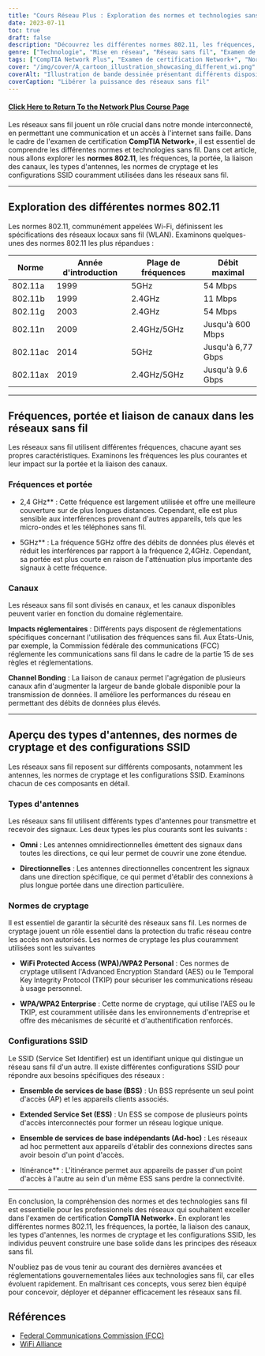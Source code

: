 ```yaml
---
title: "Cours Réseau Plus : Exploration des normes et technologies sans fil"
date: 2023-07-11
toc: true
draft: false
description: "Découvrez les différentes normes 802.11, les fréquences, la portée et le cryptage des réseaux sans fil pour vous préparer à l'examen de certification Network+ de CompTIA."
genre: ["Technologie", "Mise en réseau", "Réseau sans fil", "Examen de certification", "CompTIA Network+", "Formation informatique", "Certification informatique", "Normes sans fil", "Technologies sans fil", "Technologie de l'information"]
tags: ["CompTIA Network Plus", "Examen de certification Network+", "Normes sans fil", "Technologies sans fil", "802.11a", "802.11b", "802.11g", "802.11n", "802.11ac", "802.11ax", "Wi-Fi 4", "Wi-Fi 5", "Wi-Fi 6", "Fréquences", "Range", "Collage des canaux", "Types d'antennes", "Normes de cryptage", "Configurations SSID", "Réseau sans fil", "Examen sur les réseaux sans fil", "Formation sur les réseaux sans fil", "Certification des réseaux sans fil", "Technologie des réseaux sans fil", "Sécurité des réseaux sans fil", "Performance des réseaux sans fil", "Protocoles de réseaux sans fil", "Configuration du réseau sans fil", "Dépannage des réseaux sans fil", "Meilleures pratiques pour les réseaux sans fil"]
cover: "/img/cover/A_cartoon_illustration_showcasing_different_wi.png"
coverAlt: "Illustration de bande dessinée présentant différents dispositifs et signaux de réseaux sans fil."
coverCaption: "Libérer la puissance des réseaux sans fil"
---
```


#### [Click Here to Return To the Network Plus Course Page](/network-plus-start)

Les réseaux sans fil jouent un rôle crucial dans notre monde interconnecté, en permettant une communication et un accès à l'internet sans faille. Dans le cadre de l'examen de certification **CompTIA Network+**, il est essentiel de comprendre les différentes normes et technologies sans fil. Dans cet article, nous allons explorer les **normes 802.11**, les fréquences, la portée, la liaison des canaux, les types d'antennes, les normes de cryptage et les configurations SSID couramment utilisées dans les réseaux sans fil.

______

## Exploration des différentes normes 802.11

Les normes 802.11, communément appelées Wi-Fi, définissent les spécifications des réseaux locaux sans fil (WLAN).
Examinons quelques-unes des normes 802.11 les plus répandues :

| Norme | Année d'introduction | Plage de fréquences | Débit maximal
|-----------|-------------------|-----------------|-------------------|
802.11a | 1999 | 5GHz | 54 Mbps | 802.11a | 1999 | 5GHz | 54 Mbps | 802.11b | 1999 | 5GHz | 54 Mbps
802.11b | 1999 | 2.4GHz | 11 Mbps | 802.11a | 1999 | 5GHz | 54 Mbps | 802.11g | 2003 | 5GHz | 54 Mbps
802.11g | 2003 | 2.4GHz | 54 Mbps | 802.11b | 1999 | 2.4GHz | 11 Mbps
802.11n | 2009 | 2.4GHz/5GHz | Jusqu'à 600 Mbps | 802.11ac | 2014 | Jusqu'à 600 Mbps | 802.11ac | 2014 | Jusqu'à 600 Mbps
802.11ac | 2014 | 5GHz | Jusqu'à 6,77 Gbps | 802.11ac | 2014 | 5GHz | Jusqu'à 6,77 Gbps | 802.11ax | 2019
802.11ax | 2019 | 2.4GHz/5GHz | Jusqu'à 9.6 Gbps | 802.11n | 2009 | 2.4GHz/5GHz | Jusqu'à 600 Mbps

______

## Fréquences, portée et liaison de canaux dans les réseaux sans fil

Les réseaux sans fil utilisent différentes fréquences, chacune ayant ses propres caractéristiques. Examinons les fréquences les plus courantes et leur impact sur la portée et la liaison des canaux.

### Fréquences et portée

- 2,4 GHz** : Cette fréquence est largement utilisée et offre une meilleure couverture sur de plus longues distances. Cependant, elle est plus sensible aux interférences provenant d'autres appareils, tels que les micro-ondes et les téléphones sans fil.

- 5GHz** : La fréquence 5GHz offre des débits de données plus élevés et réduit les interférences par rapport à la fréquence 2,4GHz. Cependant, sa portée est plus courte en raison de l'atténuation plus importante des signaux à cette fréquence.

### Canaux

Les réseaux sans fil sont divisés en canaux, et les canaux disponibles peuvent varier en fonction du domaine réglementaire.

**Impacts réglementaires** : Différents pays disposent de réglementations spécifiques concernant l'utilisation des fréquences sans fil. Aux États-Unis, par exemple, la Commission fédérale des communications (FCC) réglemente les communications sans fil dans le cadre de la partie 15 de ses règles et réglementations.

**Channel Bonding** : La liaison de canaux permet l'agrégation de plusieurs canaux afin d'augmenter la largeur de bande globale disponible pour la transmission de données. Il améliore les performances du réseau en permettant des débits de données plus élevés.

______

## Aperçu des types d'antennes, des normes de cryptage et des configurations SSID

Les réseaux sans fil reposent sur différents composants, notamment les antennes, les normes de cryptage et les configurations SSID. Examinons chacun de ces composants en détail.

### Types d'antennes

Les réseaux sans fil utilisent différents types d'antennes pour transmettre et recevoir des signaux. Les deux types les plus courants sont les suivants :

- **Omni** : Les antennes omnidirectionnelles émettent des signaux dans toutes les directions, ce qui leur permet de couvrir une zone étendue.

- **Directionnelles** : Les antennes directionnelles concentrent les signaux dans une direction spécifique, ce qui permet d'établir des connexions à plus longue portée dans une direction particulière.

### Normes de cryptage

Il est essentiel de garantir la sécurité des réseaux sans fil. Les normes de cryptage jouent un rôle essentiel dans la protection du trafic réseau contre les accès non autorisés. Les normes de cryptage les plus couramment utilisées sont les suivantes

- **WiFi Protected Access (WPA)/WPA2 Personal** : Ces normes de cryptage utilisent l'Advanced Encryption Standard (AES) ou le Temporal Key Integrity Protocol (TKIP) pour sécuriser les communications réseau à usage personnel.

- **WPA/WPA2 Enterprise** : Cette norme de cryptage, qui utilise l'AES ou le TKIP, est couramment utilisée dans les environnements d'entreprise et offre des mécanismes de sécurité et d'authentification renforcés.

### Configurations SSID

Le SSID (Service Set Identifier) est un identifiant unique qui distingue un réseau sans fil d'un autre. Il existe différentes configurations SSID pour répondre aux besoins spécifiques des réseaux :

- **Ensemble de services de base (BSS)** : Un BSS représente un seul point d'accès (AP) et les appareils clients associés.

- **Extended Service Set (ESS)** : Un ESS se compose de plusieurs points d'accès interconnectés pour former un réseau logique unique.

- **Ensemble de services de base indépendants (Ad-hoc)** : Les réseaux ad hoc permettent aux appareils d'établir des connexions directes sans avoir besoin d'un point d'accès.

- Itinérance** : L'itinérance permet aux appareils de passer d'un point d'accès à l'autre au sein d'un même ESS sans perdre la connectivité.

______

En conclusion, la compréhension des normes et des technologies sans fil est essentielle pour les professionnels des réseaux qui souhaitent exceller dans l'examen de certification **CompTIA Network+**. En explorant les différentes normes 802.11, les fréquences, la portée, la liaison des canaux, les types d'antennes, les normes de cryptage et les configurations SSID, les individus peuvent construire une base solide dans les principes des réseaux sans fil.

N'oubliez pas de vous tenir au courant des dernières avancées et réglementations gouvernementales liées aux technologies sans fil, car elles évoluent rapidement. En maîtrisant ces concepts, vous serez bien équipé pour concevoir, déployer et dépanner efficacement les réseaux sans fil.

## Références

- [Federal Communications Commission (FCC)](https://www.fcc.gov/)
- [WiFi Alliance](https://www.wi-fi.org/)
